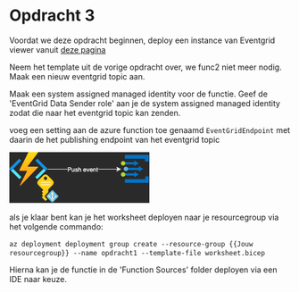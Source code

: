 # Opdracht 3
Voordat we deze opdracht beginnen, deploy een instance van Eventgrid viewer vanuit [deze pagina](https://docs.microsoft.com/en-us/samples/azure-samples/azure-event-grid-viewer/azure-event-grid-viewer/)

Neem het template uit de vorige opdracht over, we func2 niet meer nodig.
Maak een nieuw eventgrid topic aan.

Maak een system assigned managed identity voor de functie. Geef de 'EventGrid Data Sender role' aan je de system assigned managed identity zodat die naar het eventgrid topic kan zenden.

voeg een setting aan de azure function toe genaamd ``EventGridEndpoint`` met daarin de het publishing endpoint van het eventgrid topic

![schematic](../img/Opdracht3.png)

als je klaar bent kan je het worksheet deployen naar je resourcegroup via het volgende commando:
```azurecli
az deployment deployment group create --resource-group {{Jouw resourcegroup}} --name opdracht1 --template-file worksheet.bicep   
```

Hierna kan je de functie in de 'Function Sources' folder deployen via een IDE naar keuze.